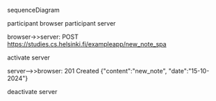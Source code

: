 sequenceDiagram

participant browser
participant server

browser->>server: POST https://studies.cs.helsinki.fi/exampleapp/new_note_spa

activate server

server-->>browser: 201 Created {"content":"new_note", "date":"15-10-2024"}

deactivate server
